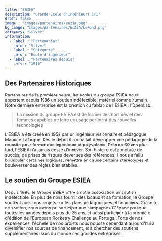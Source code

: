 ```yaml
---
title: "ESIEA"
description: "Grande Ecole d'Ingénieurs CTI"
draft: false
image : "images/partenaires/euzia.png"
bg_image: "images/partenaires/EuZiA/LeFond.png"
category: "Silver"
information:
  - label : "Partenariat"
    info : "Silver"
  - label : "Catégorie"
    info : "Ecole d'ingénieur"
  - label : "Partenaires depuis"
    info : "1986"
---
```


## Des Partenaires Historiques
Partenaires de la première heure, les écoles du groupe ESIEA nous apportent
depuis 1986 un soutien indéfectible, matériel comme humain. Notre dernière
entreprise est la création du fablab de l'ESIEA : l'OpenLab.

> La mission du groupe ESIEA est de former des hommes et des femmes capables de
> faire un usage pertinent des nouvelles technologies

L’ESIEA a été créée en 1958 par un ingénieur visionnaire et pédagogue, Maurice
Lafargue. Dès le début il souhaitait développer une pédagogie de la réussite
pour former des ingénieurs  et polyvalents. Près de 60 ans plus
tard, l’ESIEA n’a jamais cessé d’innover. Son histoire est ponctuée de succès,
de prises de risques devenues des références. Il nous a fallu bousculer
certaines logiques, remettre en cause certains stéréotypes et bouleverser des
règles bien établies.

## Le soutien du Groupe ESIEA

Depuis 1986, le Groupe ESIEA offre à notre association un soutien indéfectible.
En plus de nous fournir des locaux et sa formation, le Groupe soutient aussi
nos projets sur les plans pédagogiques et financiers.
Grâce à ce soutien, nous avons pu participer aux campagnes C'Space presque
toutes les années depuis plus de 35 ans, et aussi participer à la première
d'édition de l'European Rocketry Challenge au Portugal.
Forts de nos expériences, l'échelle de nos projets nous pousse cependant
aujourd'hui à diversifier nos sources de financement, et à chercher des
soutiens supplémentaires issus du monde des grandes entreprises.
